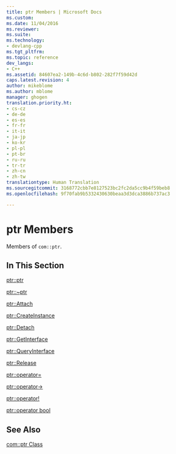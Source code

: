 ```yaml
---
title: ptr Members | Microsoft Docs
ms.custom: 
ms.date: 11/04/2016
ms.reviewer: 
ms.suite: 
ms.technology:
- devlang-cpp
ms.tgt_pltfrm: 
ms.topic: reference
dev_langs:
- C++
ms.assetid: 84607ea2-149b-4c6d-b802-282f7f59d42d
caps.latest.revision: 4
author: mikeblome
ms.author: mblome
manager: ghogen
translation.priority.ht:
- cs-cz
- de-de
- es-es
- fr-fr
- it-it
- ja-jp
- ko-kr
- pl-pl
- pt-br
- ru-ru
- tr-tr
- zh-cn
- zh-tw
translationtype: Human Translation
ms.sourcegitcommit: 3168772cbb7e8127523bc2fc2da5cc9b4f59beb8
ms.openlocfilehash: 9f70fab9b5332430630beaa3d3dca3886b737ac3

---
```

# ptr Members
Members of `com::ptr`.  
  
## In This Section  
 [ptr::ptr](../dotnet/ptr-ptr.md)  
  
 [ptr::~ptr](../dotnet/ptr-tilde-ptr.md)  
  
 [ptr::Attach](../dotnet/ptr-attach.md)  
  
 [ptr::CreateInstance](../dotnet/ptr-createinstance.md)  
  
 [ptr::Detach](../dotnet/ptr-detach.md)  
  
 [ptr::GetInterface](../dotnet/ptr-getinterface.md)  
  
 [ptr::QueryInterface](../dotnet/ptr-queryinterface.md)  
  
 [ptr::Release](../dotnet/ptr-release.md)  
  
 [ptr::operator=](../dotnet/ptr-operator-assign.md)  
  
 [ptr::operator->](../dotnet/ptr-operator-arrow.md)  
  
 [ptr::operator!](../dotnet/ptr-operator-logical-not.md)  
  
 [ptr::operator bool](../dotnet/ptr-operator-bool.md)  
  
## See Also  
 [com::ptr Class](../dotnet/com-ptr-class.md)


<!--HONumber=Jan17_HO2-->


